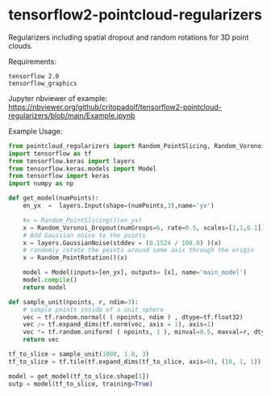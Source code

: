 # tensorflow2-pointcloud-regularizers
Regularizers including spatial dropout and random rotations for 3D point clouds.

Requirements:
```unix
tensorflow 2.0
tensorflow_graphics
```

Jupyter nbviewer of example:
https://nbviewer.org/github/critopadolf/tensorflow2-pointcloud-regularizers/blob/main/Example.ipynb

Example Usage:
```python
from pointcloud_regularizers import Random_PointSlicing, Random_Voronoi_Dropout, Random_PointRotation
import tensorflow as tf
from tensorflow.keras import layers
from tensorflow.keras.models import Model
from tensorflow import keras
import numpy as np

def get_model(numPoints):
    en_yx  =  layers.Input(shape=(numPoints,3),name='yx')

    #x = Random_PointSlicing()(en_yx)
    x = Random_Voronoi_Dropout(numGroups=6, rate=0.5, scales=[1,1,0.1])(en_yx)
    # Add Gaussian noise to the points
    x = layers.GaussianNoise(stddev = (0.1524 / 100.0) )(x)
    # randomly rotate the points around some axis through the origin
    x = Random_PointRotation()(x)

    model = Model(inputs=[en_yx], outputs= [x], name='main_model')
    model.compile()
    return model

def sample_unit(npoints, r, ndim=3):
    # sample points inside of a unit sphere
    vec = tf.random.normal( ( npoints, ndim ) , dtype=tf.float32)
    vec /= tf.expand_dims(tf.norm(vec, axis = 1), axis=1)
    vec *= tf.random.uniform( ( npoints, 1 ), minval=0.5, maxval=r, dtype=tf.float32)
    return vec

tf_to_slice = sample_unit(1000, 1.0, 3)
tf_to_slice = tf.tile(tf.expand_dims(tf_to_slice, axis=0), (10, 1, 1))

model = get_model(tf_to_slice.shape[1])
outp = model(tf_to_slice, training=True)
```
